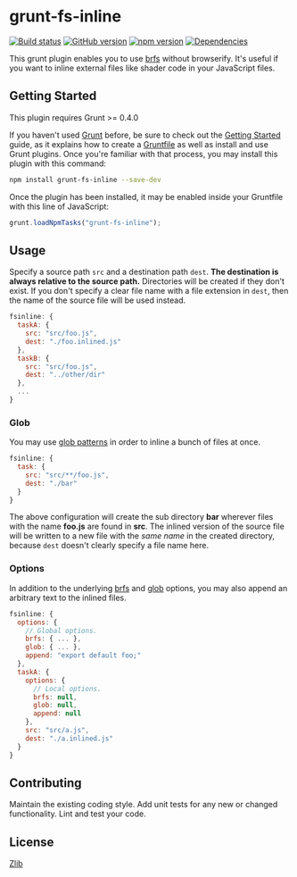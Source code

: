 # grunt-fs-inline 
[![Build status](https://travis-ci.org/vanruesc/grunt-fs-inline.svg?branch=master)](https://travis-ci.org/vanruesc/grunt-fs-inline) 
[![GitHub version](https://badge.fury.io/gh/vanruesc%2Fgrunt-fs-inline.svg)](https://badge.fury.io/gh/vanruesc%2Fgrunt-fs-inline) 
[![npm version](https://badge.fury.io/js/grunt-fs-inline.svg)](https://badge.fury.io/js/grunt-fs-inline) 
[![Dependencies](https://david-dm.org/vanruesc/grunt-fs-inline.svg?branch=master)](https://david-dm.org/vanruesc/grunt-fs-inline)

This grunt plugin enables you to use [brfs](https://github.com/substack/brfs) without browserify. It's useful if you want to 
inline external files like shader code in your JavaScript files.


## Getting Started

This plugin requires Grunt >= 0.4.0

If you haven't used [Grunt](http://gruntjs.com/) before, be sure to check out the [Getting Started](http://gruntjs.com/getting-started) 
guide, as it explains how to create a [Gruntfile](http://gruntjs.com/sample-gruntfile) as well as install and use Grunt plugins. 
Once you're familiar with that process, you may install this plugin with this command:

```sh
npm install grunt-fs-inline --save-dev
```

Once the plugin has been installed, it may be enabled inside your Gruntfile with this line of JavaScript:

```js
grunt.loadNpmTasks("grunt-fs-inline");
```


## Usage
Specify a source path ```src``` and a destination path ```dest```. __The destination is always relative to the source path.__ Directories 
will be created if they don't exist. If you don't specify a clear file name with a file extension in ```dest```, then the name of the source 
file will be used instead.

```js
fsinline: {
  taskA: {
    src: "src/foo.js",
    dest: "./foo.inlined.js"
  },
  taskB: {
    src: "src/foo.js",
    dest: "../other/dir"
  },
  ...
}
```


### Glob
You may use [glob patterns](https://github.com/isaacs/node-glob#glob-primer) in order to inline a bunch of files at once. 

```js
fsinline: {
  task: {
    src: "src/**/foo.js",
    dest: "./bar"
  }
}
```

The above configuration will create the sub directory __bar__ wherever files with the name __foo.js__ are found in __src__. The inlined version of 
the source file will be written to a new file with the _same name_ in the created directory, because ```dest``` doesn't clearly specify a file name here.


### Options
In addition to the underlying [brfs](https://github.com/substack/brfs#var-tr--brfsfile-opts) and [glob](https://github.com/isaacs/node-glob#options) 
options, you may also append an arbitrary text to the inlined files.

```js
fsinline: {
  options: {
    // Global options.
    brfs: { ... },
    glob: { ... },
    append: "export default foo;"
  },
  taskA: {
    options: {
      // Local options.
      brfs: null,
      glob: null,
      append: null
    },
    src: "src/a.js",
    dest: "./a.inlined.js"
  }
}
```


## Contributing
Maintain the existing coding style. Add unit tests for any new or changed functionality. Lint and test your code.


## License
[Zlib](https://github.com/vanruesc/grunt-fs-inline/blob/master/LICENSE)
